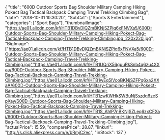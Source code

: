 {
	"title": "600D Outdoor Sports Bag Shoulder Military Camping Hiking Pokect Bag Tactical Backpack Camping Travel Trekking Climbing Bag",
	"date": "2018-10-31 10:30:20",
	"SubCat": ["Sports & Entertainment"],
	"categories": ["Sport Bags"],
	"thumbnailImage": "https://ae01.alicdn.com/kf/HTB1DBvDlQZmBKNjSZPiq6xFNVXa5/600D-Outdoor-Sports-Bag-Shoulder-Military-Camping-Hiking-Pokect-Bag-Tactical-Backpack-Camping-Travel-Trekking-Climbing.jpg_220x220.jpg",
	"BigImage": ["https://ae01.alicdn.com/kf/HTB1DBvDlQZmBKNjSZPiq6xFNVXa5/600D-Outdoor-Sports-Bag-Shoulder-Military-Camping-Hiking-Pokect-Bag-Tactical-Backpack-Camping-Travel-Trekking-Climbing.jpg","https://ae01.alicdn.com/kf/HTB1UQriX56guuRkSnb4q6zu4XXaa/600D-Outdoor-Sports-Bag-Shoulder-Military-Camping-Hiking-Pokect-Bag-Tactical-Backpack-Camping-Travel-Trekking-Climbing.jpg","https://ae01.alicdn.com/kf/HTB1wEq5lVooBKNjSZFPq6xa2XXaA/600D-Outdoor-Sports-Bag-Shoulder-Military-Camping-Hiking-Pokect-Bag-Tactical-Backpack-Camping-Travel-Trekking-Climbing.jpg","https://ae01.alicdn.com/kf/HTB1zwKWHkSWBuNjSszdq6zeSpXay/600D-Outdoor-Sports-Bag-Shoulder-Military-Camping-Hiking-Pokect-Bag-Tactical-Backpack-Camping-Travel-Trekking-Climbing.jpg","https://ae01.alicdn.com/kf/HTB1S_AhlP7nBKNjSZLeq6zxCFXai/600D-Outdoor-Sports-Bag-Shoulder-Military-Camping-Hiking-Pokect-Bag-Tactical-Backpack-Camping-Travel-Trekking-Climbing.jpg"],
	"actualPrice": 15.59,
	"comparePrice": 28.87,
	"linkurl": "http://s.click.aliexpress.com/e/bRmjC2ec",
	"inStock": 137
}
